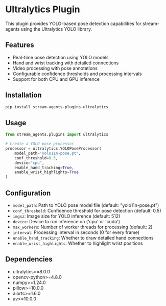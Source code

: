 # Ultralytics Plugin

This plugin provides YOLO-based pose detection capabilities for stream-agents using the Ultralytics YOLO library.

## Features

- Real-time pose detection using YOLO models
- Hand and wrist tracking with detailed connections
- Video processing with pose annotations
- Configurable confidence thresholds and processing intervals
- Support for both CPU and GPU inference

## Installation

```bash
pip install stream-agents-plugins-ultralytics
```

## Usage

```python
from stream_agents.plugins import ultralytics

# Create a YOLO pose processor
processor = ultralytics.YOLOPoseProcessor(
    model_path="yolo11n-pose.pt",
    conf_threshold=0.5,
    device="cpu",
    enable_hand_tracking=True,
    enable_wrist_highlights=True
)
```

## Configuration

- `model_path`: Path to YOLO pose model file (default: "yolo11n-pose.pt")
- `conf_threshold`: Confidence threshold for pose detection (default: 0.5)
- `imgsz`: Image size for YOLO inference (default: 512)
- `device`: Device to run inference on ('cpu' or 'cuda')
- `max_workers`: Number of worker threads for processing (default: 2)
- `interval`: Processing interval in seconds (0 for every frame)
- `enable_hand_tracking`: Whether to draw detailed hand connections
- `enable_wrist_highlights`: Whether to highlight wrist positions

## Dependencies

- ultralytics>=8.0.0
- opencv-python>=4.8.0
- numpy>=1.24.0
- pillow>=10.0.0
- aiortc>=1.6.0
- av>=10.0.0
